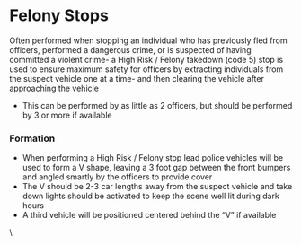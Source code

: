 # Felony Stops

Often performed when stopping an individual who has previously fled from officers, performed a dangerous crime, or is suspected of having committed a violent crime- a High Risk / Felony takedown (code 5) stop is used to ensure maximum safety for officers by extracting individuals from the suspect vehicle one at a time- and then clearing the vehicle after approaching the vehicle

* This can be performed by as little as 2 officers, but should be performed by 3 or more if available

### Formation

* When performing a High Risk / Felony stop lead police vehicles will be used to form a V shape, leaving a 3 foot gap between the front bumpers and angled smartly by the officers to provide cover
* The V should be 2-3 car lengths away from the suspect vehicle and take down lights should be activated to keep the scene well lit during dark hours
* A third vehicle will be positioned centered behind the “V” if available

\
